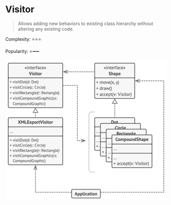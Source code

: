 # Visitor

> Allows adding new behaviors to existing class hierarchy without altering any existing code.

Complexity: :star::star::star:

Popularity: :star::heavy_minus_sign::heavy_minus_sign:

![Pseudo code Visitor](../../images/visitor.png)